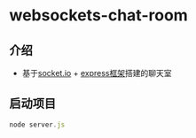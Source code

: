 # websockets-chat-room

## 介绍
- 基于[socket.io](https://socket.io/) + [express框架](https://expressjs.com/)搭建的聊天室

## 启动项目
```js
node server.js
```
